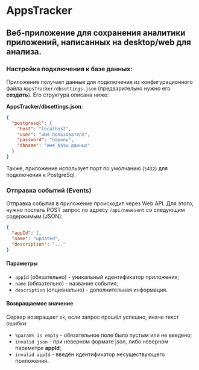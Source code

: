 # AppsTracker
## Веб-приложение для сохранения аналитики приложений, написанных на desktop/web для анализа.

### Настройка подключения к базе данных:
Приложение получает данные для подключения из конфигурационного файла `AppsTracker/dbsettings.json` (предварительно нужно его ***создать***). Его структура описана ниже:

**AppsTracker/dbsettings.json**:
```JSON
{
  "postgresql": {
    "host": "localhost",
    "user": "имя пользователя",
    "password": "пароль",
    "dbname": "имя базы данных"
  }
}
```
Также, приложение использует порт по умолчанию (`5432`) для подключения к PostgreSql.

### Отправка событий (Events)
Отправка события в приложение происходит через Web API. Для этого, нужно послать POST запрос по адресу `/api/newevent` со следующим содержимым (JSON):
```JSON
{
  "appId": 1,
  "name": "updated",
  "description": "..."
}
```
#### Параметры
- `appId` (обязательно) - уникальный идентификатор приложения;
- `name` (обязательно) - название события;
- `description` (опционально) - дополнительная информация.
#### Возвращаемое значение
Сервер возвращает `ok`, если запрос прошёл успешно, иначе текст ошибки:
- `%param% is empty` - обязательное поле было пустым или не введено;
- `invalid json` - при неверном формате json, либо неверном параметре **appId**;
- `invalid appId` - введён идентификатор несуществующего приложения.
